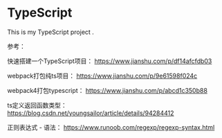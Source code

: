 # TypeScript
This is my TypeScript project .

参考：

快速搭建一个TypeScript项目：
https://www.jianshu.com/p/df14afcfdb03

webpack打包纯ts项目：
https://www.jianshu.com/p/9e61598f024c

webpack4打包typescript：
https://www.jianshu.com/p/abcd1c350b88

ts定义返回函数类型：
https://blog.csdn.net/youngsailor/article/details/94284412

正则表达式 - 语法：
https://www.runoob.com/regexp/regexp-syntax.html